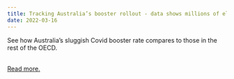 ```yaml
---
title: Tracking Australia’s booster rollout - data shows millions of eligible Australians yet to get third Covid vaccine dose
date: 2022-03-16
---
```

<p>See how Australia’s sluggish Covid booster rate compares to those in the rest of the OECD.</p><br>
<a href='https://www.theguardian.com/australia-news/australia-datablog/2022/mar/17/tracking-australias-booster-rollout-data-shows-millions-of-eligible-australians-yet-to-get-third-covid-vaccine-dose'>Read more.</a>